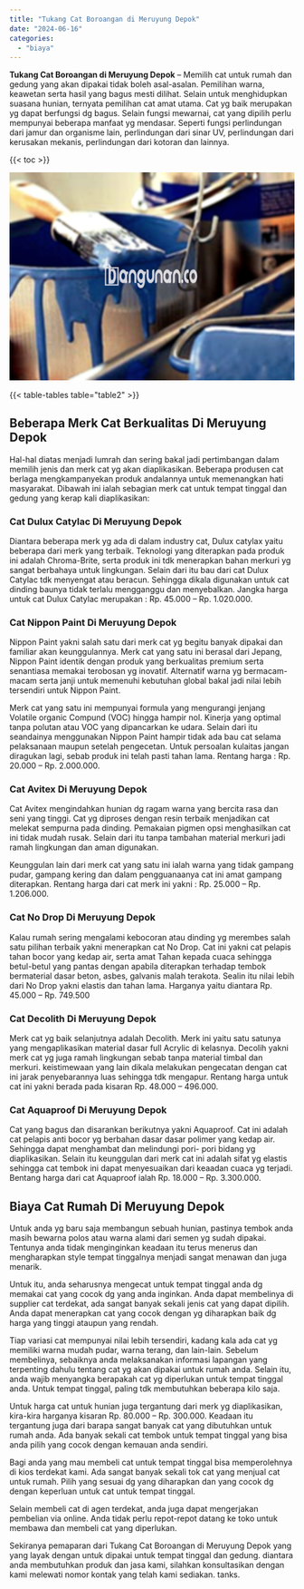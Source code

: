 ```yaml
---
title: "Tukang Cat Boroangan di Meruyung Depok"
date: "2024-06-16"
categories: 
  - "biaya"
---
```


**Tukang Cat Boroangan di Meruyung Depok** – Memilih cat untuk rumah dan gedung yang akan dipakai tidak boleh asal-asalan. Pemilihan warna, keawetan serta hasil yang bagus mesti dilihat. Selain untuk menghidupkan suasana hunian, ternyata pemilihan cat amat utama. Cat yg baik merupakan yg dapat berfungsi dg bagus. Selain fungsi mewarnai, cat yang dipilih perlu mempunyai beberapa manfaat yg mendasar. Seperti fungsi perlindungan dari jamur dan organisme lain, perlindungan dari sinar UV, perlindungan dari kerusakan mekanis, perlindungan dari kotoran dan lainnya.

{{< toc >}}

![Tukang Cat Boroangan di Meruyung Depok](/images/jasa-cat-murah10.png)

{{< table-tables table="table2" >}}

## Beberapa Merk Cat Berkualitas Di Meruyung Depok

Hal-hal diatas menjadi lumrah dan sering bakal jadi pertimbangan dalam memilih jenis dan merk cat yg akan diaplikasikan. Beberapa produsen cat berlaga mengkampanyekan produk andalannya untuk memenangkan hati masyarakat. Dibawah ini ialah sebagian merk cat untuk tempat tinggal dan gedung yang kerap kali diaplikasikan:

### Cat Dulux Catylac Di Meruyung Depok

Diantara beberapa merk yg ada di dalam industry cat, Dulux catylax yaitu beberapa dari merk yang terbaik. Teknologi yang diterapkan pada produk ini adalah Chroma-Brite, serta produk ini tdk menerapkan bahan merkuri yg sangat berbahaya untuk lingkungan. Selain dari itu bau dari cat Dulux Catylac tdk menyengat atau beracun. Sehingga dikala digunakan untuk cat dinding baunya tidak terlalu mengganggu dan menyebalkan. Jangka harga untuk cat Dulux Catylac merupakan : Rp. 45.000 – Rp. 1.020.000.

### Cat Nippon Paint Di Meruyung Depok

Nippon Paint yakni salah satu dari merk cat yg begitu banyak dipakai dan familiar akan keunggulannya. Merk cat yang satu ini berasal dari Jepang, Nippon Paint identik dengan produk yang berkualitas premium serta senantiasa memakai terobosan yg inovatif. Alternatif warna yg bermacam-macam serta janji untuk memenuhi kebutuhan global bakal jadi nilai lebih tersendiri untuk Nippon Paint.

Merk cat yang satu ini mempunyai formula yang mengurangi jenjang Volatile organic Compund (VOC) hingga hampir nol. Kinerja yang optimal tanpa polutan atau VOC yang dipancarkan ke udara. Selain dari itu seandainya menggunakan Nippon Paint hampir tidak ada bau cat selama pelaksanaan maupun setelah pengecetan. Untuk persoalan kulaitas jangan diragukan lagi, sebab produk ini telah pasti tahan lama. Rentang harga : Rp. 20.000 – Rp. 2.000.000.

### Cat Avitex Di Meruyung Depok

Cat Avitex mengindahkan hunian dg ragam warna yang bercita rasa dan seni yang tinggi. Cat yg diproses dengan resin terbaik menjadikan cat melekat sempurna pada dinding. Pemakaian pigmen opsi menghasilkan cat ini tidak mudah rusak. Selain dari itu tanpa tambahan material merkuri jadi ramah lingkungan dan aman digunakan.

Keunggulan lain dari merk cat yang satu ini ialah warna yang tidak gampang pudar, gampang kering dan dalam pengguanaanya cat ini amat gampang diterapkan. Rentang harga dari cat merk ini yakni : Rp. 25.000 – Rp. 1.206.000.

### Cat No Drop Di Meruyung Depok

Kalau rumah sering mengalami kebocoran atau dinding yg merembes salah satu pilihan terbaik yakni menerapkan cat No Drop. Cat ini yakni cat pelapis tahan bocor yang kedap air, serta amat Tahan kepada cuaca sehingga betul-betul yang pantas dengan apabila diterapkan terhadap tembok bermaterial dasar beton, asbes, galvanis malah terakota. Sealin itu nilai lebih dari No Drop yakni elastis dan tahan lama. Harganya yaitu diantara Rp. 45.000 – Rp. 749.500

### Cat Decolith Di Meruyung Depok

Merk cat yg baik selanjutnya adalah Decolith. Merk ini yaitu satu satunya yang mengaplikasikan material dasar full Acrylic di kelasnya. Decolih yakni merk cat yg juga ramah lingkungan sebab tanpa material timbal dan merkuri. keistimewaan yang lain dikala melakukan pengecatan dengan cat ini jarak penyebarannya luas sehingga tdk mengapur. Rentang harga untuk cat ini yakni berada pada kisaran Rp. 48.000 – 496.000.

### Cat Aquaproof Di Meruyung Depok

Cat yang bagus dan disarankan berikutnya yakni Aquaproof. Cat ini adalah cat pelapis anti bocor yg berbahan dasar dasar polimer yang kedap air. Sehingga dapat menghambat dan melindungi pori- pori bidang yg diaplikasikan. Selain itu keunggulan dari merk cat ini adalah sifat yg elastis sehingga cat tembok ini dapat menyesuaikan dari keaadan cuaca yg terjadi. Bentang harga dari cat Aquaproof ialah Rp. 18.000 – Rp. 3.300.000.

## Biaya Cat Rumah Di Meruyung Depok

Untuk anda yg baru saja membangun sebuah hunian, pastinya tembok anda masih bewarna polos atau warna alami dari semen yg sudah dipakai. Tentunya anda tidak menginginkan keadaan itu terus menerus dan mengharapkan style tempat tinggalnya menjadi sangat menawan dan juga menarik.

Untuk itu, anda seharusnya mengecat untuk tempat tinggal anda dg memakai cat yang cocok dg yang anda inginkan. Anda dapat membelinya di supplier cat terdekat, ada sangat banyak sekali jenis cat yang dapat dipilih. Anda dapat menerapkan cat yang cocok dengan yg diharapkan baik dg harga yang tinggi ataupun yang rendah.

Tiap variasi cat mempunyai nilai lebih tersendiri, kadang kala ada cat yg memiliki warna mudah pudar, warna terang, dan lain-lain. Sebelum membelinya, sebaiknya anda melaksanakan informasi lapangan yang terpenting dahulu tentang cat yg akan dipakai untuk rumah anda. Selain itu, anda wajib menyangka berapakah cat yg diperlukan untuk tempat tinggal anda. Untuk tempat tinggal, paling tdk membutuhkan beberapa kilo saja.

Untuk harga cat untuk hunian juga tergantung dari merk yg diaplikasikan, kira-kira harganya kisaran Rp. 80.000 – Rp. 300.000. Keadaan itu tergantung juga dari barapa sangat banyak cat yang dibutuhkan untuk rumah anda. Ada banyak sekali cat tembok untuk tempat tinggal yang bisa anda pilih yang cocok dengan kemauan anda sendiri.

Bagi anda yang mau membeli cat untuk tempat tinggal bisa memperolehnya di kios terdekat kami. Ada sangat banyak sekali tok cat yang menjual cat untuk rumah. Pilih yang sesuai dg yang diharapkan dan yang cocok dg dengan keperluan untuk cat untuk tempat tinggal.

Selain membeli cat di agen terdekat, anda juga dapat mengerjakan pembelian via online. Anda tidak perlu repot-repot datang ke toko untuk membawa dan membeli cat yang diperlukan.

Sekiranya pemaparan dari Tukang Cat Boroangan di Meruyung Depok yang yang layak dengan untuk dipakai untuk tempat tinggal dan gedung. diantara anda membutuhkan produk dan jasa kami, silahkan konsultasikan dengan kami melewati nomor kontak yang telah kami sediakan. tanks.
